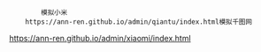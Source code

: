 
            模拟小米
        https://ann-ren.github.io/admin/qiantu/index.html模拟千图网



https://ann-ren.github.io/admin/xiaomi/index.html
